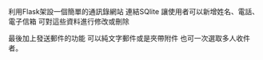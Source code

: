 利用Flask架設一個簡單的通訊錄網站
連結SQlite 讓使用者可以新增姓名、電話、電子信箱
可對這些資料進行修改或刪除

最後加上發送郵件的功能
可以純文字郵件或是夾帶附件
也可一次選取多人收件者。
